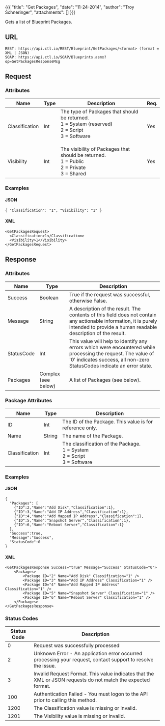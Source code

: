 {{{
  "title": "Get Packages",
  "date": "11-24-2014",
  "author": "Troy Schneringer",
  "attachments": []
}}}

Gets a list of Blueprint Packages.

## URL

    REST: https://api.ctl.io/REST/Blueprint/GetPackages/<format> (format = XML | JSON)
    SOAP: https://api.ctl.io/SOAP/Blueprints.asmx?op=GetPackagesResponseMsg

## Request

### Attributes

| Name | Type | Description | Req. |
| --- | --- | --- | --- |
| Classification | Int | The type of Packages that should be returned.<br/>1 = System (reserved)<br/>2 = Script<br/>3 = Software</p> | Yes |
| Visibility | Int | The visibility of Packages that should be returned.<br/>1 = Public<br/>2 = Private<br/>3 = Shared | Yes |

### Examples

#### JSON

    { "Classification": "1", "Visibility": "1" }

#### XML

    <GetPackagesRequest>
      <Classification>1</Classification>
      <Visibility>1</Visibility>
    </GetPackagesRequest>

## Response

### Attributes

| Name | Type | Description |
| --- | --- | --- |
| Success | Boolean | True if the request was successful, otherwise False. |
| Message | String | A description of the result. The contents of this field does not contain any actionable information, it is purely intended to provide a human readable description of the result. |
| StatusCode | Int | This value will help to identify any errors which were encountered while processing the request. The value of '0' indicates success, all non-zero StatusCodes indicate an error state. |
| Packages | Complex (see below) | A list of Packages (see below). |

### Package Attributes

| Name | Type | Description |
| --- | --- | --- |
| ID | Int | The ID of the Package.  This value is for reference only. |
| Name | String | The name of the Package. |
| Classification | Int | The classification of the Package.<br/>1 = System<br/>2 = Script<br/>3 = Software |

### Examples

#### JSON

    {
      "Packages": [
        {"ID":2,"Name":"Add Disk","Classification":1},
        {"ID":3,"Name":"Add IP Address","Classification":1},
        {"ID":4,"Name":"Add Mapped IP Address","Classification":1},
        {"ID":5,"Name":"Snapshot Server","Classification":1},
        {"ID":6,"Name":"Reboot Server","Classification":1}
      ],
      "Success":true,
      "Message":"Success",
      "StatusCode":0
    }

#### XML

    <GetPackagesResponse Success="true" Message="Success" StatusCode="0">
        <Packages>
            <Package ID="2" Name="Add Disk" Classification="1" />
            <Package ID="3" Name="Add IP Address" Classification="1" />
            <Package ID="4" Name="Add Mapped IP Address" Classification="1" />
            <Package ID="5" Name="Snapshot Server" Classification="1" />
            <Package ID="6" Name="Reboot Server" Classification="1" />
        </Packages>
    </GetPackagesResponse>

### Status Codes

| Status Code | Description |
| --- | --- |
| 0 | Request was successfully processed |
| 2 | Unknown Error - An application error occurred processing your request, contact support to resolve the issue. |
| 3 | Invalid Request Format. This value indicates that the XML or JSON requests do not match the expected format. |
| 100 | Authentication Failed - You must logon to the API prior to calling this method. |
| 1200 | The Classification value is missing or invalid. |
| 1201 | The Visibility value is missing or invalid. |
